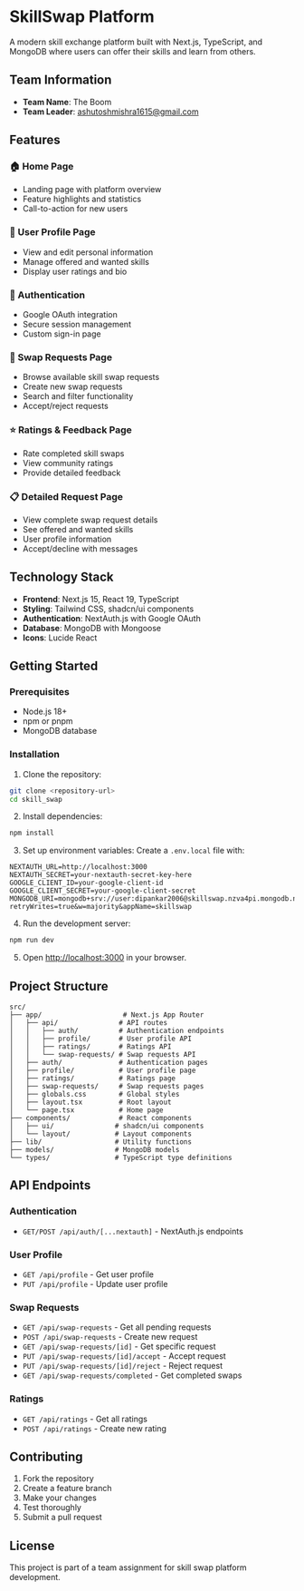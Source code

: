 # SkillSwap Platform

A modern skill exchange platform built with Next.js, TypeScript, and MongoDB where users can offer their skills and learn from others.

## Team Information

- **Team Name**: The Boom
- **Team Leader**: ashutoshmishra1615@gmail.com

## Features

### 🏠 Home Page

- Landing page with platform overview
- Feature highlights and statistics
- Call-to-action for new users

### 👤 User Profile Page

- View and edit personal information
- Manage offered and wanted skills
- Display user ratings and bio

### 🔐 Authentication

- Google OAuth integration
- Secure session management
- Custom sign-in page

### 🔄 Swap Requests Page

- Browse available skill swap requests
- Create new swap requests
- Search and filter functionality
- Accept/reject requests

### ⭐ Ratings & Feedback Page

- Rate completed skill swaps
- View community ratings
- Provide detailed feedback

### 📋 Detailed Request Page

- View complete swap request details
- See offered and wanted skills
- User profile information
- Accept/decline with messages

## Technology Stack

- **Frontend**: Next.js 15, React 19, TypeScript
- **Styling**: Tailwind CSS, shadcn/ui components
- **Authentication**: NextAuth.js with Google OAuth
- **Database**: MongoDB with Mongoose
- **Icons**: Lucide React

## Getting Started

### Prerequisites

- Node.js 18+
- npm or pnpm
- MongoDB database

### Installation

1. Clone the repository:

```bash
git clone <repository-url>
cd skill_swap
```

2. Install dependencies:

```bash
npm install
```

3. Set up environment variables:
   Create a `.env.local` file with:

```env
NEXTAUTH_URL=http://localhost:3000
NEXTAUTH_SECRET=your-nextauth-secret-key-here
GOOGLE_CLIENT_ID=your-google-client-id
GOOGLE_CLIENT_SECRET=your-google-client-secret
MONGODB_URI=mongodb+srv://user:dipankar2006@skillswap.nzva4pi.mongodb.net/?retryWrites=true&w=majority&appName=skillswap
```

4. Run the development server:

```bash
npm run dev
```

5. Open [http://localhost:3000](http://localhost:3000) in your browser.

## Project Structure

```
src/
├── app/                    # Next.js App Router
│   ├── api/               # API routes
│   │   ├── auth/          # Authentication endpoints
│   │   ├── profile/       # User profile API
│   │   ├── ratings/       # Ratings API
│   │   └── swap-requests/ # Swap requests API
│   ├── auth/              # Authentication pages
│   ├── profile/           # User profile page
│   ├── ratings/           # Ratings page
│   ├── swap-requests/     # Swap requests pages
│   ├── globals.css        # Global styles
│   ├── layout.tsx         # Root layout
│   └── page.tsx           # Home page
├── components/            # React components
│   ├── ui/               # shadcn/ui components
│   └── layout/           # Layout components
├── lib/                  # Utility functions
├── models/               # MongoDB models
└── types/                # TypeScript type definitions
```

## API Endpoints

### Authentication

- `GET/POST /api/auth/[...nextauth]` - NextAuth.js endpoints

### User Profile

- `GET /api/profile` - Get user profile
- `PUT /api/profile` - Update user profile

### Swap Requests

- `GET /api/swap-requests` - Get all pending requests
- `POST /api/swap-requests` - Create new request
- `GET /api/swap-requests/[id]` - Get specific request
- `PUT /api/swap-requests/[id]/accept` - Accept request
- `PUT /api/swap-requests/[id]/reject` - Reject request
- `GET /api/swap-requests/completed` - Get completed swaps

### Ratings

- `GET /api/ratings` - Get all ratings
- `POST /api/ratings` - Create new rating

## Contributing

1. Fork the repository
2. Create a feature branch
3. Make your changes
4. Test thoroughly
5. Submit a pull request

## License

This project is part of a team assignment for skill swap platform development.
